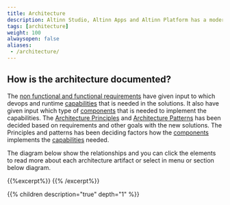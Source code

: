 ```yaml
---
title: Architecture
description: Altinn Studio, Altinn Apps and Altinn Platform has a modern "web native" architecture. This documentation describes everything from the requirements affecting the architecture to the defined capabilities and the components that provides them.
tags: [architecture]
weight: 100
alwaysopen: false
aliases:
 - /architecture/
---
```


## How is the architecture documented?
The [non functional and functional requirements](/teknologi/altinnstudio/architecture/requirements/) have given input to which devops and runtime [capabilities](capabilities) 
that is needed in the solutions. It also have given input which type of [components](components) that is needed to implement the capabilities.
The [Architecture Principles](/teknologi/altinnstudio/architecture/principles/) and [Architecture Patterns](/teknologi/altinnstudio/architecture/patterns/) has been
decided based on requirements and other goals with the new solutions.
The Principles and patterns has been deciding factors how the [components](components) implements the  [capabilities](capabilities) needed.

The diagram below show the relationships and you can click the elements to read more about each architecture artifact or select in menu or section below diagram. 


{{%excerpt%}}
<object data="/teknologi/altinnstudio/architecture/architecture_decision_relationship.svg" type="image/svg+xml" style="width: 100%; max-width: 1000px"></object>
{{% /excerpt%}}

{{% children description="true" depth="1" %}}
